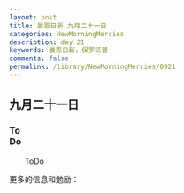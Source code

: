 ```yaml
---
layout: post
title: 晨恩日新 九月二十一日
categories: NewMorningMercies
description: day 21
keywords: 晨恩日新，保罗区普
comments: false
permalink: /library/NewMorningMercies/0921
---
```


## 九月二十一日

### To <br> Do

&emsp;&emsp;ToDo

更多的信息和勉励：[]()
